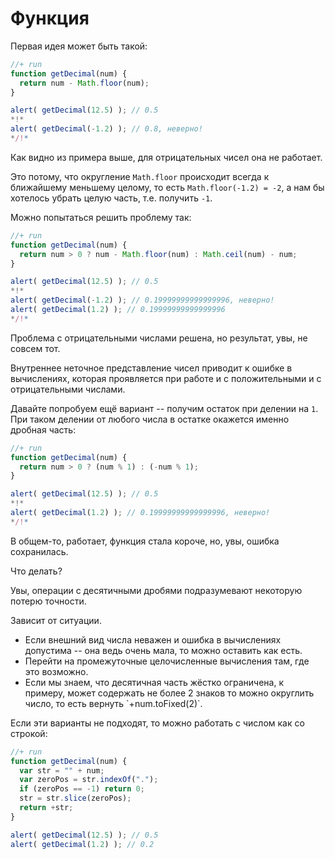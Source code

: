# Функция

Первая идея может быть такой:

```js
//+ run
function getDecimal(num) {
  return num - Math.floor(num);
}

alert( getDecimal(12.5) ); // 0.5
*!*
alert( getDecimal(-1.2) ); // 0.8, неверно!
*/!*
```

Как видно из примера выше, для отрицательных чисел она не работает. 

Это потому, что округление `Math.floor` происходит всегда к ближайшему меньшему целому, то есть `Math.floor(-1.2) = -2`, а нам бы хотелось убрать целую часть, т.е. получить `-1`.

Можно попытаться решить проблему так:

```js
//+ run
function getDecimal(num) {
  return num > 0 ? num - Math.floor(num) : Math.ceil(num) - num;
}

alert( getDecimal(12.5) ); // 0.5
*!*
alert( getDecimal(-1.2) ); // 0.19999999999999996, неверно!
alert( getDecimal(1.2) ); // 0.19999999999999996
*/!*
```

Проблема с отрицательными числами решена, но результат, увы, не совсем тот.

Внутреннее неточное представление чисел приводит к ошибке в вычислениях, которая проявляется при работе и с положительными и с отрицательными числами.

Давайте попробуем ещё вариант -- получим остаток при делении на `1`. При таком делении от любого числа в остатке окажется именно дробная часть:

```js
//+ run
function getDecimal(num) {
  return num > 0 ? (num % 1) : (-num % 1);
}

alert( getDecimal(12.5) ); // 0.5
*!*
alert( getDecimal(1.2) ); // 0.19999999999999996, неверно!
*/!*
```

В общем-то, работает, функция стала короче, но, увы, ошибка сохранилась.

Что делать?

Увы, операции с десятичными дробями подразумевают некоторую потерю точности. 

Зависит от ситуации. 
<ul>
<li>Если внешний вид числа неважен и ошибка в вычислениях допустима -- она ведь очень мала, то можно оставить как есть.</li>
<li>Перейти на промежуточные целочисленные вычисления там, где это возможно.</li>
<li>Если мы знаем, что десятичная часть жёстко ограничена, к примеру, может содержать не более 2 знаков то можно округлить число, то есть вернуть `+num.toFixed(2)`.</li>
</ul>

Если эти варианты не подходят, то можно работать с числом как со строкой:

```js
//+ run
function getDecimal(num) {
  var str = "" + num;
  var zeroPos = str.indexOf(".");
  if (zeroPos == -1) return 0;
  str = str.slice(zeroPos);
  return +str;
}

alert( getDecimal(12.5) ); // 0.5
alert( getDecimal(1.2) ); // 0.2
```

